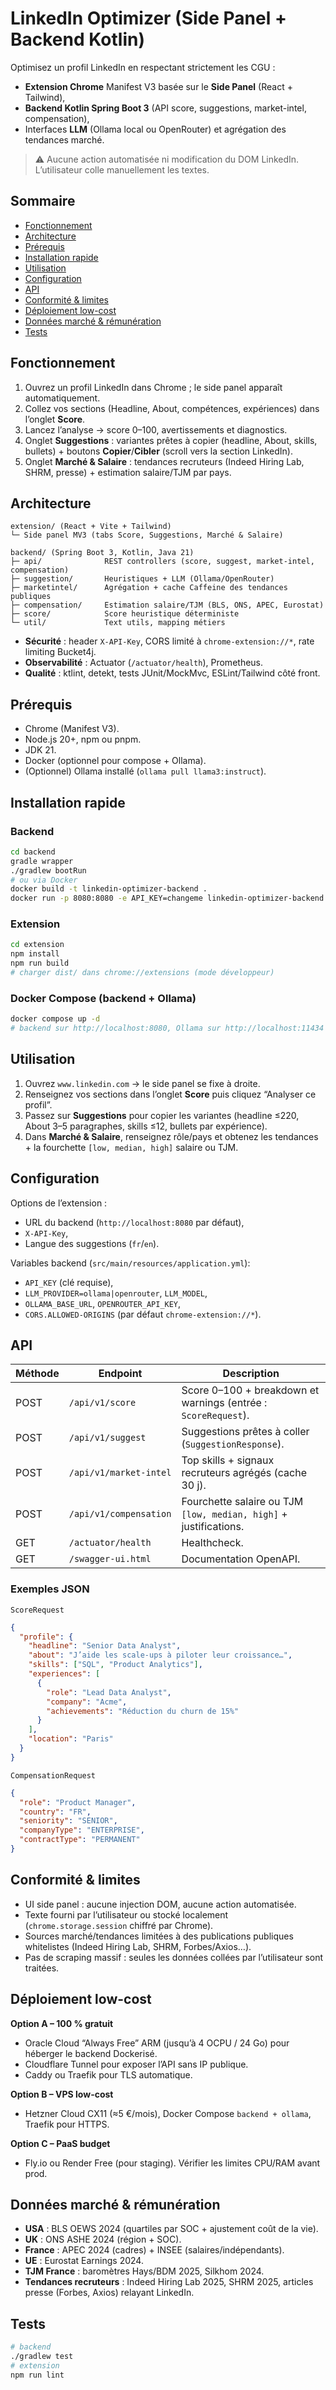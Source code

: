 # LinkedIn Optimizer (Side Panel + Backend Kotlin)

Optimisez un profil LinkedIn en respectant strictement les CGU :

- **Extension Chrome** Manifest V3 basée sur le **Side Panel** (React + Tailwind),
- **Backend Kotlin Spring Boot 3** (API score, suggestions, market-intel, compensation),
- Interfaces **LLM** (Ollama local ou OpenRouter) et agrégation des tendances marché.

> ⚠️ Aucune action automatisée ni modification du DOM LinkedIn. L’utilisateur colle manuellement les textes.

## Sommaire
- [Fonctionnement](#fonctionnement)
- [Architecture](#architecture)
- [Prérequis](#prérequis)
- [Installation rapide](#installation-rapide)
- [Utilisation](#utilisation)
- [Configuration](#configuration)
- [API](#api)
- [Conformité & limites](#conformité--limites)
- [Déploiement low-cost](#déploiement-low-cost)
- [Données marché & rémunération](#données-marché--rémunération)
- [Tests](#tests)

## Fonctionnement
1. Ouvrez un profil LinkedIn dans Chrome ; le side panel apparaît automatiquement.
2. Collez vos sections (Headline, About, compétences, expériences) dans l’onglet **Score**.
3. Lancez l’analyse → score 0–100, avertissements et diagnostics.
4. Onglet **Suggestions** : variantes prêtes à copier (headline, About, skills, bullets) + boutons **Copier**/**Cibler** (scroll vers la section LinkedIn).
5. Onglet **Marché & Salaire** : tendances recruteurs (Indeed Hiring Lab, SHRM, presse) + estimation salaire/TJM par pays.

## Architecture
```
extension/ (React + Vite + Tailwind)
└─ Side panel MV3 (tabs Score, Suggestions, Marché & Salaire)

backend/ (Spring Boot 3, Kotlin, Java 21)
├─ api/              REST controllers (score, suggest, market-intel, compensation)
├─ suggestion/       Heuristiques + LLM (Ollama/OpenRouter)
├─ marketintel/      Agrégation + cache Caffeine des tendances publiques
├─ compensation/     Estimation salaire/TJM (BLS, ONS, APEC, Eurostat)
├─ score/            Score heuristique déterministe
└─ util/             Text utils, mapping métiers
```

- **Sécurité** : header `X-API-Key`, CORS limité à `chrome-extension://*`, rate limiting Bucket4j.
- **Observabilité** : Actuator (`/actuator/health`), Prometheus.
- **Qualité** : ktlint, detekt, tests JUnit/MockMvc, ESLint/Tailwind côté front.

## Prérequis
- Chrome (Manifest V3).
- Node.js 20+, npm ou pnpm.
- JDK 21.
- Docker (optionnel pour compose + Ollama).
- (Optionnel) Ollama installé (`ollama pull llama3:instruct`).

## Installation rapide
### Backend
```bash
cd backend
gradle wrapper
./gradlew bootRun
# ou via Docker
docker build -t linkedin-optimizer-backend .
docker run -p 8080:8080 -e API_KEY=changeme linkedin-optimizer-backend
```

### Extension
```bash
cd extension
npm install
npm run build
# charger dist/ dans chrome://extensions (mode développeur)
```

### Docker Compose (backend + Ollama)
```bash
docker compose up -d
# backend sur http://localhost:8080, Ollama sur http://localhost:11434
```

## Utilisation
1. Ouvrez `www.linkedin.com` → le side panel se fixe à droite.
2. Renseignez vos sections dans l’onglet **Score** puis cliquez “Analyser ce profil”.
3. Passez sur **Suggestions** pour copier les variantes (headline ≤220, About 3–5 paragraphes, skills ≤12, bullets par expérience).
4. Dans **Marché & Salaire**, renseignez rôle/pays et obtenez les tendances + la fourchette `[low, median, high]` salaire ou TJM.

## Configuration
Options de l’extension :
- URL du backend (`http://localhost:8080` par défaut),
- `X-API-Key`,
- Langue des suggestions (`fr`/`en`).

Variables backend (`src/main/resources/application.yml`):
- `API_KEY` (clé requise),
- `LLM_PROVIDER=ollama|openrouter`, `LLM_MODEL`,
- `OLLAMA_BASE_URL`, `OPENROUTER_API_KEY`,
- `CORS.ALLOWED-ORIGINS` (par défaut `chrome-extension://*`).

## API
| Méthode | Endpoint | Description |
|---------|----------|-------------|
| POST | `/api/v1/score` | Score 0–100 + breakdown et warnings (entrée : `ScoreRequest`). |
| POST | `/api/v1/suggest` | Suggestions prêtes à coller (`SuggestionResponse`). |
| POST | `/api/v1/market-intel` | Top skills + signaux recruteurs agrégés (cache 30 j). |
| POST | `/api/v1/compensation` | Fourchette salaire ou TJM `[low, median, high]` + justifications. |
| GET | `/actuator/health` | Healthcheck. |
| GET | `/swagger-ui.html` | Documentation OpenAPI. |

### Exemples JSON
`ScoreRequest`
```json
{
  "profile": {
    "headline": "Senior Data Analyst",
    "about": "J’aide les scale-ups à piloter leur croissance…",
    "skills": ["SQL", "Product Analytics"],
    "experiences": [
      {
        "role": "Lead Data Analyst",
        "company": "Acme",
        "achievements": "Réduction du churn de 15%"
      }
    ],
    "location": "Paris"
  }
}
```

`CompensationRequest`
```json
{
  "role": "Product Manager",
  "country": "FR",
  "seniority": "SENIOR",
  "companyType": "ENTERPRISE",
  "contractType": "PERMANENT"
}
```

## Conformité & limites
- UI side panel : aucune injection DOM, aucune action automatisée.
- Texte fourni par l’utilisateur ou stocké localement (`chrome.storage.session` chiffré par Chrome).
- Sources marché/tendances limitées à des publications publiques whitelistes (Indeed Hiring Lab, SHRM, Forbes/Axios…).
- Pas de scraping massif : seules les données collées par l’utilisateur sont traitées.

## Déploiement low-cost
**Option A – 100 % gratuit**
- Oracle Cloud “Always Free” ARM (jusqu’à 4 OCPU / 24 Go) pour héberger le backend Dockerisé.
- Cloudflare Tunnel pour exposer l’API sans IP publique.
- Caddy ou Traefik pour TLS automatique.

**Option B – VPS low-cost**
- Hetzner Cloud CX11 (≈5 €/mois), Docker Compose `backend + ollama`, Traefik pour HTTPS.

**Option C – PaaS budget**
- Fly.io ou Render Free (pour staging). Vérifier les limites CPU/RAM avant prod.

## Données marché & rémunération
- **USA** : BLS OEWS 2024 (quartiles par SOC + ajustement coût de la vie).
- **UK** : ONS ASHE 2024 (région + SOC).
- **France** : APEC 2024 (cadres) + INSEE (salaires/indépendants).
- **UE** : Eurostat Earnings 2024.
- **TJM France** : baromètres Hays/BDM 2025, Silkhom 2024.
- **Tendances recruteurs** : Indeed Hiring Lab 2025, SHRM 2025, articles presse (Forbes, Axios) relayant LinkedIn.

## Tests
```bash
# backend
./gradlew test
# extension
npm run lint
```
